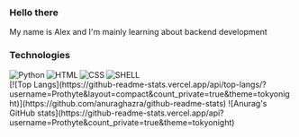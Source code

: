 ### Hello there
My name is Alex and I'm mainly learning about backend development 
<br/>

### Technologies
<img align="left" img src="https://img.shields.io/badge/Python-14354C?style=for-the-badge&logo=python&logoColor=white" alt="Python"/>
<img align="left" img src="https://img.shields.io/badge/HTML5-E34F26?style=for-the-badge&logo=html5&logoColor=white" alt="HTML"/>
<img align="left" img src="https://img.shields.io/badge/CSS3-1572B6?style=for-the-badge&logo=css3&logoColor=white" alt="CSS"/>
<img align="left" img src="https://img.shields.io/badge/Shell_Script-121011?style=for-the-badge&logo=gnu-bash&logoColor=white" alt="SHELL"/>
<br/>
[![Top Langs](https://github-readme-stats.vercel.app/api/top-langs/?username=Prothyte&layout=compact&count_private=true&theme=tokyonight)](https://github.com/anuraghazra/github-readme-stats)
![Anurag's GitHub stats](https://github-readme-stats.vercel.app/api?username=Prothyte&count_private=true&theme=tokyonight)




